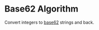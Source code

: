 Base62 Algorithm
================

Convert integers to [base62](http://en.wikipedia.org/wiki/62) strings and back.
